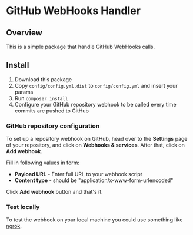 GitHub WebHooks Handler
==========================

## Overview ##

This is a simple package that handle GitHub WebHooks calls.

## Install ##

1. Download this package 
2. Copy `config/config.yml.dist` to `config/config.yml` and insert your params
3. Run `composer install`
4. Configure your GitHub repository webhook to be called every time commits are
   pushed to GitHub

### GitHub repository configuration ###

To set up a repository webhook on GitHub, head over to the **Settings** page of your
repository, and click on **Webhooks & services**. After that, click on **Add webhook**.

Fill in following values in form:
* **Payload URL** - Enter full URL to your webhook script
* **Content type** - should be "application/x-www-form-urlencoded"

Click **Add webhook** button and that's it.

### Test locally ###

To test the webhook on your local machine you could use something like [ngrok](https://ngrok.com/).
